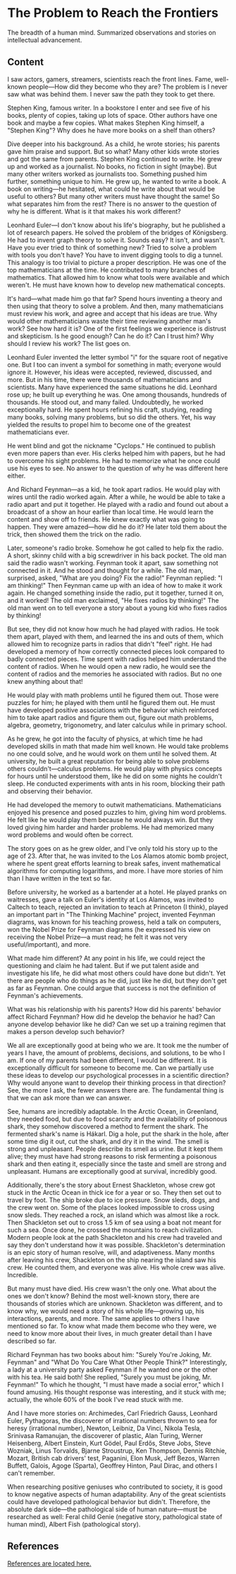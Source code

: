 # The Problem to Reach the Frontiers

The breadth of a human mind. Summarized observations and stories on intellectual advancement.

## Content

I saw actors, gamers, streamers, scientists reach the front lines. Fame, well-known people—How did they become who they are? The problem is I never saw what was behind them. I never saw the path they took to get there.

Stephen King, famous writer. In a bookstore I enter and see five of his books, plenty of copies, taking up lots of space. Other authors have one book and maybe a few copies. What makes Stephen King himself, a "Stephen King"? Why does he have more books on a shelf than others?

Dive deeper into his background. As a child, he wrote stories; his parents gave him praise and support. But so what? Many other kids wrote stories and got the same from parents. Stephen King continued to write. He grew up and worked as a journalist. No books, no fiction in sight (maybe). But many other writers worked as journalists too. Something pushed him further, something unique to him. He grew up, he wanted to write a book. A book on writing—he hesitated, what could he write about that would be useful to others? But many other writers must have thought the same! So what separates him from the rest? There is no answer to the question of why he is different. What is it that makes his work different?

Leonhard Euler—I don't know about his life's biography, but he published a lot of research papers. He solved the problem of the bridges of Königsberg. He had to invent graph theory to solve it. Sounds easy? It isn't, and wasn't. Have you ever tried to think of something new? Tried to solve a problem with tools you don't have? You have to invent digging tools to dig a tunnel. This analogy is too trivial to picture a proper description. He was one of the top mathematicians at the time. He contributed to many branches of mathematics. That allowed him to know what tools were available and which weren't. He must have known how to develop new mathematical concepts.

It's hard—what made him go that far? Spend hours inventing a theory and then using that theory to solve a problem. And then, many mathematicians must review his work, and agree and accept that his ideas are true. Why would other mathematicians waste their time reviewing another man's work? See how hard it is? One of the first feelings we experience is distrust and skepticism. Is he good enough? Can he do it? Can I trust him? Why should I review his work? The list goes on.

Leonhard Euler invented the letter symbol "i" for the square root of negative one. But I too can invent a symbol for something in math; everyone would ignore it. However, his ideas were accepted, reviewed, discussed, and more. But in his time, there were thousands of mathematicians and scientists. Many have experienced the same situations he did. Leonhard rose up; he built up everything he was. One among thousands, hundreds of thousands. He stood out, and many failed. Undoubtedly, he worked exceptionally hard. He spent hours refining his craft, studying, reading many books, solving many problems, but so did the others. Yet, his way yielded the results to propel him to become one of the greatest mathematicians ever.

He went blind and got the nickname "Cyclops." He continued to publish even more papers than ever. His clerks helped him with papers, but he had to overcome his sight problems. He had to memorize what he once could use his eyes to see. No answer to the question of why he was different here either.

And Richard Feynman—as a kid, he took apart radios. He would play with wires until the radio worked again. After a while, he would be able to take a radio apart and put it together. He played with a radio and found out about a broadcast of a show an hour earlier than local time. He would learn the content and show off to friends. He knew exactly what was going to happen. They were amazed—how did he do it? He later told them about the trick, then showed them the trick on the radio.

Later, someone's radio broke. Somehow he got called to help fix the radio. A short, skinny child with a big screwdriver in his back pocket. The old man said the radio wasn't working. Feynman took it apart, saw something not connected in it. And he stood and thought for a while. The old man, surprised, asked, "What are you doing? Fix the radio!" Feynman replied: "I am thinking!" Then Feynman came up with an idea of how to make it work again. He changed something inside the radio, put it together, turned it on, and it worked! The old man exclaimed, "He fixes radios by thinking!" The old man went on to tell everyone a story about a young kid who fixes radios by thinking!

But see, they did not know how much he had played with radios. He took them apart, played with them, and learned the ins and outs of them, which allowed him to recognize parts in radios that didn't "feel" right. He had developed a memory of how correctly connected pieces look compared to badly connected pieces. Time spent with radios helped him understand the content of radios. When he would open a new radio, he would see the content of radios and the memories he associated with radios. But no one knew anything about that!

He would play with math problems until he figured them out. Those were puzzles for him; he played with them until he figured them out. He must have developed positive associations with the behavior which reinforced him to take apart radios and figure them out, figure out math problems, algebra, geometry, trigonometry, and later calculus while in primary school.

As he grew, he got into the faculty of physics, at which time he had developed skills in math that made him well known. He would take problems no one could solve, and he would work on them until he solved them. At university, he built a great reputation for being able to solve problems others couldn't—calculus problems. He would play with physics concepts for hours until he understood them, like he did on some nights he couldn't sleep. He conducted experiments with ants in his room, blocking their path and observing their behavior.

He had developed the memory to outwit mathematicians. Mathematicians enjoyed his presence and posed puzzles to him, giving him word problems. He felt like he would play them because he would always win. But they loved giving him harder and harder problems. He had memorized many word problems and would often be correct.

The story goes on as he grew older, and I've only told his story up to the age of 23. After that, he was invited to the Los Alamos atomic bomb project, where he spent great efforts learning to break safes, invent mathematical algorithms for computing logarithms, and more. I have more stories of him than I have written in the text so far.

Before university, he worked as a bartender at a hotel. He played pranks on waitresses, gave a talk on Euler's identity at Los Alamos, was invited to Caltech to teach, rejected an invitation to teach at Princeton (I think), played an important part in "The Thinking Machine" project, invented Feynman diagrams, was known for his teaching prowess, held a talk on computers, won the Nobel Prize for Feynman diagrams (he expressed his view on receiving the Nobel Prize—a must read; he felt it was not very useful/important), and more.

What made him different? At any point in his life, we could reject the questioning and claim he had talent. But if we put talent aside and investigate his life, he did what most others could have done but didn't. Yet there are people who do things as he did, just like he did, but they don't get as far as Feynman. One could argue that success is not the definition of Feynman's achievements.

What was his relationship with his parents? How did his parents' behavior affect Richard Feynman? How did he develop the behavior he had? Can anyone develop behavior like he did? Can we set up a training regimen that makes a person develop such behavior?

We all are exceptionally good at being who we are. It took me the number of years I have, the amount of problems, decisions, and solutions, to be who I am. If one of my parents had been different, I would be different. It is exceptionally difficult for someone to become me. Can we partially use these ideas to develop our psychological processes in a scientific direction? Why would anyone want to develop their thinking process in that direction? See, the more I ask, the fewer answers there are. The fundamental thing is that we can ask more than we can answer.

See, humans are incredibly adaptable. In the Arctic Ocean, in Greenland, they needed food, but due to food scarcity and the availability of poisonous shark, they somehow discovered a method to ferment the shark. The fermented shark's name is Hákarl. Dig a hole, put the shark in the hole, after some time dig it out, cut the shark, and dry it in the wind. The smell is strong and unpleasant. People describe its smell as urine. But it kept them alive; they must have had strong reasons to risk fermenting a poisonous shark and then eating it, especially since the taste and smell are strong and unpleasant. Humans are exceptionally good at survival, incredibly good.

Additionally, there's the story about Ernest Shackleton, whose crew got stuck in the Arctic Ocean in thick ice for a year or so. They then set out to travel by foot. The ship broke due to ice pressure. Snow sleds, dogs, and the crew went on. Some of the places looked impossible to cross using snow sleds. They reached a rock, an island which was almost like a rock. Then Shackleton set out to cross 1.5 km of sea using a boat not meant for such a sea. Once done, he crossed the mountains to reach civilization. Modern people look at the path Shackleton and his crew had traveled and say they don't understand how it was possible. Shackleton's determination is an epic story of human resolve, will, and adaptiveness. Many months after leaving his crew, Shackleton on the ship nearing the island saw his crew. He counted them, and everyone was alive. His whole crew was alive. Incredible.

But many must have died. His crew wasn't the only one. What about the ones we don't know? Behind the most well-known story, there are thousands of stories which are unknown. Shackleton was different, and to know why, we would need a story of his whole life—growing up, his interactions, parents, and more. The same applies to others I have mentioned so far. To know what made them become who they were, we need to know more about their lives, in much greater detail than I have described so far.

Richard Feynman has two books about him: "Surely You're Joking, Mr. Feynman" and "What Do You Care What Other People Think?" Interestingly, a lady at a university party asked Feynman if he wanted one or the other with his tea. He said both! She replied, "Surely you must be joking, Mr. Feynman!" To which he thought, "I must have made a social error," which I found amusing. His thought response was interesting, and it stuck with me; actually, the whole 60% of the book I've read stuck with me.

And I have more stories on: Archimedes, Carl Friedrich Gauss, Leonhard Euler, Pythagoras, the discoverer of irrational numbers thrown to sea for heresy (irrational number), Newton, Leibniz, Da Vinci, Nikola Tesla, Srinivasa Ramanujan, the discoverer of plastic, Alan Turing, Werner Heisenberg, Albert Einstein, Kurt Gödel, Paul Erdős, Steve Jobs, Steve Wozniak, Linus Torvalds, Bjarne Stroustrup, Ken Thompson, Dennis Ritchie, Mozart, British cab drivers' test, Paganini, Elon Musk, Jeff Bezos, Warren Buffett, Galois, Agoge (Sparta), Geoffrey Hinton, Paul Dirac, and others I can't remember.

When researching positive geniuses who contributed to society, it is good to know negative aspects of human adaptability. Any of the great scientists could have developed pathological behavior but didn't. Therefore, the absolute dark side—the pathological side of human nature—must be researched as well: Feral child Genie (negative story, pathological state of human mind), Albert Fish (pathological story).

## References

[References are located here.](./references.md)
